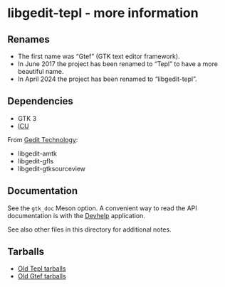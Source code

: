 libgedit-tepl - more information
================================

Renames
-------

- The first name was “Gtef” (GTK text editor framework).
- In June 2017 the project has been renamed to “Tepl” to have a more beautiful
  name.
- In April 2024 the project has been renamed to “libgedit-tepl”.

Dependencies
------------

- GTK 3
- [ICU](https://icu.unicode.org/)

From [Gedit Technology](https://gedit-technology.github.io/):
- libgedit-amtk
- libgedit-gfls
- libgedit-gtksourceview

Documentation
-------------

See the `gtk_doc` Meson option. A convenient way to read the API documentation
is with the [Devhelp](https://github.com/gdev-technology/devhelp) application.

See also other files in this directory for additional notes.

Tarballs
--------

- [Old Tepl tarballs](https://download.gnome.org/sources/tepl/)
- [Old Gtef tarballs](https://download.gnome.org/sources/gtef/)

